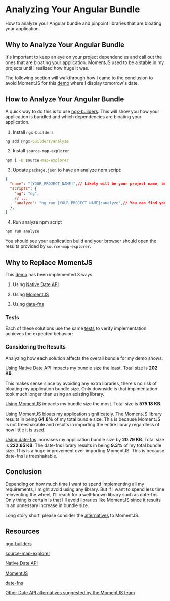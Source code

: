 # Analyzing Your Angular Bundle

How to analyze your Angular bundle and pinpoint libraries that are bloating your application.

## Why to Analyze Your Angular Bundle

It's important to keep an eye on your project dependencies and call out the ones that are bloating your application. MomentJS used to be a stable in my projects until I realized how huge it was.

The following section will walkthrough how I came to the conclusion to avoid MomentJS for this [demo](https://m-thompson-code.github.io/moment-replacement/) where I display tomorrow's date.

## How to Analyze Your Angular Bundle

A quick way to do this is to use [ngx-builders](https://github.com/ngx-builders/source-map-analyzer#setting-up-this-builder). This will show you how your application is bundled and which dependencies are bloating your application.

1. Install `ngx-builders`
```cmd
ng add @ngx-builders/analyze
```

2. Install `source-map-explorer`
```cmd
npm i -D source-map-explorer
```

3. Update `package.json` to have an analyze npm script:

```json
{
  "name": "[YOUR_PROJECT_NAME]",// Likely will be your project name, but doesn't have to be
  "scripts": {
    "ng": "ng",
    // ...
    "analyze": "ng run [YOUR_PROJECT_NAME]:analyze",// You can find your project name in angular.json under the projects property
  },
}
```

4. Run analyze npm script

```cmd
npm run analyze
```

You should see your application build and your browser should open the results provided by `source-map-explorer`.

## Why to Replace MomentJS

This [demo](https://m-thompson-code.github.io/moment-replacement/) has been implemented 3 ways:

1. Using [Native Date API](https://github.com/m-thompson-code/moment-replacement/blob/main/src/app/services/date.service.ts#L10)

2. Using [MomentJS](https://github.com/m-thompson-code/moment-replacement/blob/momentjs/src/app/services/date.service.ts#L11)

3. Using [date-fns](https://github.com/m-thompson-code/moment-replacement/blob/date-fns/src/app/services/date.service.ts#L12)

### Tests

Each of these solutions use the same [tests](https://github.com/m-thompson-code/moment-replacement/blob/main/src/app/services/date.service.spec.ts#L21) to verify implementation achieves the expected behavior:

### Considering the Results

Analyzing how each solution affects the overall bundle for my demo shows:

[Using Native Date API](https://m-thompson-code.github.io/moment-replacement/assets/sme-result-native-date.html) impacts my bundle size the least. Total size is **202 KB**.


This makes sense since by avoiding any extra libraries, there's no risk of bloating my application bundle size. Only downside is that implmentation took much longer than using an existing library.

[Using MomentJS](https://m-thompson-code.github.io/moment-replacement/assets/sme-result-momentjs.html) impacts my bundle size the most. Total size is **575.18 KB**.

Using MomentJS bloats my application significately. The MomentJS library results in being **64.8%** of my total bundle size. This is because MomentJS is not treeshakable and results in importing the entire library regardless of how little it is used.


[Using date-fns](https://m-thompson-code.github.io/moment-replacement/assets/sme-result-date-fns.html) increases my application bundle size by **20.79 KB**. Total size is **222.65 KB**. The date-fns library results in being **9.3%** of my total bundle size. This is a huge improvement over importing MomentJS. This is because date-fns is treeshakable.

## Conclusion

Depending on how much time I want to spend implementing all my requirements, I might avoid using any library. But if I want to spend less time reinventing the wheel, I'll reach for a well-known library such as date-fns. Only thing is certain is that I'll avoid libraries like MomentJS since it results in an unnessary increase in bundle size.

Long story short, please consider the [alternatives](https://momentjs.com/docs/#/-project-status/recommendations/) to MomentJS.

## Resources

[ngx-builders](https://github.com/ngx-builders/source-map-analyzer#setting-up-this-builder)

[source-map-explorer](https://github.com/danvk/source-map-explorer#source-map-explorer)

[Native Date API](https://developer.mozilla.org/en-US/docs/Web/JavaScript/Reference/Global_Objects/Date)

[MomentJS](https://momentjs.com/docs/#/use-it/)

[date-fns](https://date-fns.org/docs/Getting-Started#installation)

[Other Date API alternatives suggested by the MomentJS team](https://momentjs.com/docs/#/-project-status/recommendations/)
